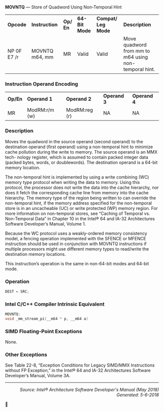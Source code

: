 <b>MOVNTQ</b> — Store of Quadword Using Non-Temporal Hint
<table>
	<tr>
		<td><b>Opcode</b></td>
		<td><b>Instruction</b></td>
		<td><b>Op/ En</b></td>
		<td><b>64-Bit Mode</b></td>
		<td><b>Compat/ Leg Mode</b></td>
		<td><b>Description</b></td>
	</tr>
	<tr>
		<td>NP 0F E7 /r</td>
		<td>MOVNTQ m64, mm</td>
		<td>MR</td>
		<td>Valid</td>
		<td>Valid</td>
		<td>Move quadword from mm to m64 using non- temporal hint.</td>
	</tr>
</table>


### Instruction Operand Encoding
<table>
	<tr>
		<td><b>Op/En</b></td>
		<td><b>Operand 1</b></td>
		<td><b>Operand 2</b></td>
		<td><b>Operand 3</b></td>
		<td><b>Operand 4</b></td>
	</tr>
	<tr>
		<td>MR</td>
		<td>ModRM:r/m (w)</td>
		<td>ModRM:reg (r)</td>
		<td>NA</td>
		<td>NA</td>
	</tr>
</table>


### Description
Moves the quadword in the source operand (second operand) to the destination operand (first operand) using a
non-temporal hint to minimize cache pollution during the write to memory. The source operand is an MMX tech-
nology register, which is assumed to contain packed integer data (packed bytes, words, or doublewords). The
destination operand is a 64-bit memory location.

The non-temporal hint is implemented by using a write combining (WC) memory type protocol when writing the
data to memory. Using this protocol, the processor does not write the data into the cache hierarchy, nor does it
fetch the corresponding cache line from memory into the cache hierarchy. The memory type of the region being
written to can override the non-temporal hint, if the memory address specified for the non-temporal store is in an
uncacheable (UC) or write protected (WP) memory region. For more information on non-temporal stores, see
“Caching of Temporal vs. Non-Temporal Data” in Chapter 10 in the Intel® 64 and IA-32 Architectures Software
Developer’s Manual, Volume 1.

Because the WC protocol uses a weakly-ordered memory consistency model, a fencing operation implemented with
the SFENCE or MFENCE instruction should be used in conjunction with MOVNTQ instructions if multiple processors
might use different memory types to read/write the destination memory locations.

This instruction’s operation is the same in non-64-bit modes and 64-bit mode.

### Operation

```java
DEST ← SRC;
```
### Intel C/C++ Compiler Intrinsic Equivalent
```c
MOVNTQ:
void _mm_stream_pi(__m64 * p, __m64 a)
```
### SIMD Floating-Point Exceptions

None.

### Other Exceptions

See Table 22-8, “Exception Conditions for Legacy SIMD/MMX Instructions without FP Exception,” in the Intel® 64
and IA-32 Architectures Software Developer’s Manual, Volume 3A.

 --- 
<p align="right"><i>Source: Intel® Architecture Software Developer's Manual (May 2018)<br>Generated: 5-6-2018</i></p>
